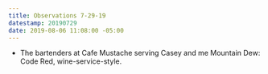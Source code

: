 ```yaml
---
title: Observations 7-29-19
datestamp: 20190729
date: 2019-08-06 11:08:00 -05:00
---
```


- The bartenders at Cafe Mustache serving Casey and me Mountain Dew: Code Red, wine-service-style.
